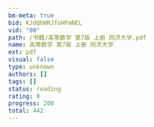 ```yaml
---
bm-meta: true
bid: KJdQhHRJfoHFmNEL
vid: "00"
path: /书籍/高等数学 第7版 上册 同济大学.pdf
name: 高等数学 第7版 上册 同济大学
ext: pdf
visual: false
type: unknown
authors: []
tags: []
status: reading
rating: 0
progress: 200
total: 442
---
```

